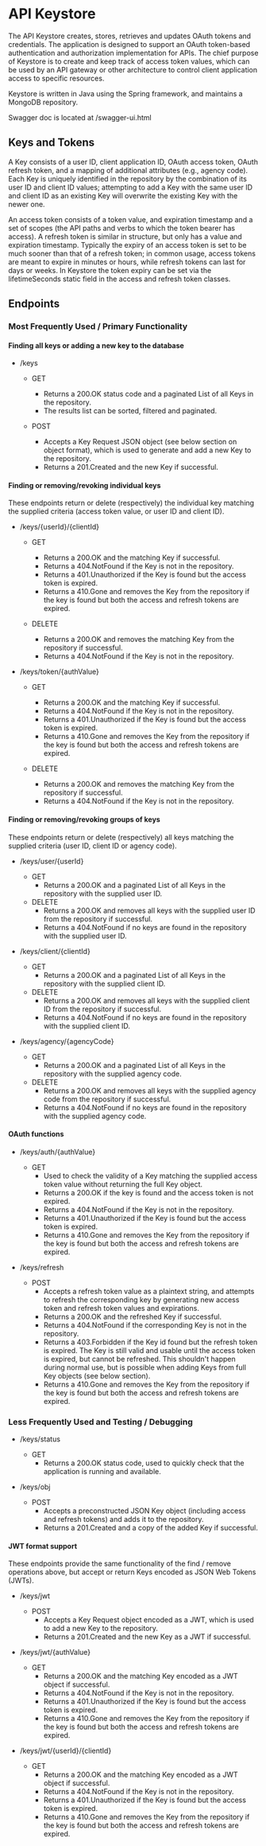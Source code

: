# API Keystore
The API Keystore creates, stores, retrieves and updates OAuth tokens and credentials.  The application is designed to support an OAuth token-based authentication and authorization implementation for APIs.  The chief purpose of Keystore is to create and keep track of access token values, which can be used by an API gateway or other architecture to control client application access to specific resources.

Keystore is written in Java using the Spring framework, and maintains a MongoDB repository.

Swagger doc is located at /swagger-ui.html

## Keys and Tokens
A Key consists of a user ID, client application ID, OAuth access token, OAuth refresh token, and a mapping of additional attributes (e.g., agency code).  Each Key is uniquely identified in the repository by the combination of its user ID and client ID values; attempting to add a Key with the same user ID and client ID as an existing Key will overwrite the existing Key with the newer one.

An access token consists of a token value, and expiration timestamp and a set of scopes (the API paths and verbs to which the token bearer has access).  A refresh token is similar in structure, but only has a value and expiration timestamp.  Typically the expiry of an access token is set to be much sooner than that of a refresh token; in common usage, access tokens are meant to expire in minutes or hours, while refresh tokens can last for days or weeks.  In Keystore the token expiry can be set via the lifetimeSeconds static field in the access and refresh token classes.

## Endpoints
### Most Frequently Used / Primary Functionality
#### Finding all keys or adding a new key to the database
- /keys
  - GET
    - Returns a 200.OK status code and a paginated List of all Keys in the repository.
    - The results list can be sorted, filtered and paginated.

  - POST
    - Accepts a Key Request JSON object (see below section on object format), which is used to generate and add a new Key to the repository.
    - Returns a 201.Created and the new Key if successful.
    
#### Finding or removing/revoking individual keys
These endpoints return or delete (respectively) the individual key matching the supplied criteria (access token value, or user ID and client ID).

- /keys/{userId}/{clientId}
  - GET
    - Returns a 200.OK and the matching Key if successful.
    - Returns a 404.NotFound if the Key is not in the repository.
    - Returns a 401.Unauthorized if the Key is found but the access token is expired.
    - Returns a 410.Gone and removes the Key from the repository if the key is found but both the access and refresh tokens are expired.

  - DELETE
    - Returns a 200.OK and removes the matching Key from the repository if successful.
    - Returns a 404.NotFound if the Key is not in the repository.

- /keys/token/{authValue}
  - GET
    - Returns a 200.OK and the matching Key if successful.
    - Returns a 404.NotFound if the Key is not in the repository.
    - Returns a 401.Unauthorized if the Key is found but the access token is expired.
    - Returns a 410.Gone and removes the Key from the repository if the key is found but both the access and refresh tokens are expired.

  - DELETE
    - Returns a 200.OK and removes the matching Key from the repository if successful.
    - Returns a 404.NotFound if the Key is not in the repository.
    
#### Finding or removing/revoking groups of keys
These endpoints return or delete (respectively) all keys matching the supplied criteria (user ID, client ID or agency code).

- /keys/user/{userId}
  - GET
    - Returns a 200.OK and a paginated List of all Keys in the repository with the supplied user ID.
  - DELETE
    - Returns a 200.OK and removes all keys with the supplied user ID from the repository if successful.
    - Returns a 404.NotFound if no keys are found in the repository with the supplied user ID.

- /keys/client/{clientId}
  - GET
    - Returns a 200.OK and a paginated List of all Keys in the repository with the supplied client ID.
  - DELETE
    - Returns a 200.OK and removes all keys with the supplied client ID from the repository if successful.
    - Returns a 404.NotFound if no keys are found in the repository with the supplied client ID.

- /keys/agency/{agencyCode}
  - GET
    - Returns a 200.OK and a paginated List of all Keys in the repository with the supplied agency code.
  - DELETE
    - Returns a 200.OK and removes all keys with the supplied agency code from the repository if successful.
    - Returns a 404.NotFound if no keys are found in the repository with the supplied agency code.

#### OAuth functions
- /keys/auth/{authValue}
  - GET
    - Used to check the validity of a Key matching the supplied access token value without returning the full Key object.
    - Returns a 200.OK if the key is found and the access token is not expired.
    - Returns a 404.NotFound if the Key is not in the repository.
    - Returns a 401.Unauthorized if the Key is found but the access token is expired.
    - Returns a 410.Gone and removes the Key from the repository if the key is found but both the access and refresh tokens are expired.

- /keys/refresh
  - POST
    - Accepts a refresh token value as a plaintext string, and attempts to refresh the corresponding key by generating new access token and refresh token values and expirations.
    - Returns a 200.OK and the refreshed Key if successful.
    - Returns a 404.NotFound if the corresponding Key is not in the repository.
    - Returns a 403.Forbidden if the Key id found but the refresh token is expired.  The Key is still valid and usable until the access token is expired, but cannot be refreshed.  This shouldn't happen during normal use, but is possible when adding Keys from full Key objects (see below section).
    - Returns a 410.Gone and removes the Key from the repository if the key is found but both the access and refresh tokens are expired.

### Less Frequently Used and Testing / Debugging
- /keys/status
  - GET
    - Returns a 200.OK status code, used to quickly check that the application is running and available.

- /keys/obj
  - POST
    - Accepts a preconstructed JSON Key object (including access and refresh tokens) and adds it to the repository.
    - Returns a 201.Created and a copy of the added Key if successful.

#### JWT format support
These endpoints provide the same functionality of the find / remove operations above, but accept or return Keys encoded as JSON Web Tokens (JWTs).

- /keys/jwt
  - POST
    - Accepts a Key Request object encoded as a JWT, which is used to add a new Key to the repository.
    - Returns a 201.Created and the new Key as a JWT if successful.

- /keys/jwt/{authValue}
  - GET
    - Returns a 200.OK and the matching Key encoded as a JWT object if successful.
    - Returns a 404.NotFound if the Key is not in the repository.
    - Returns a 401.Unauthorized if the Key is found but the access token is expired.
    - Returns a 410.Gone and removes the Key from the repository if the key is found but both the access and refresh tokens are expired.

- /keys/jwt/{userId}/{clientId}
  - GET
    - Returns a 200.OK and the matching Key encoded as a JWT object if successful.
    - Returns a 404.NotFound if the Key is not in the repository.
    - Returns a 401.Unauthorized if the Key is found but the access token is expired.
    - Returns a 410.Gone and removes the Key from the repository if the key is found but both the access and refresh tokens are expired.
